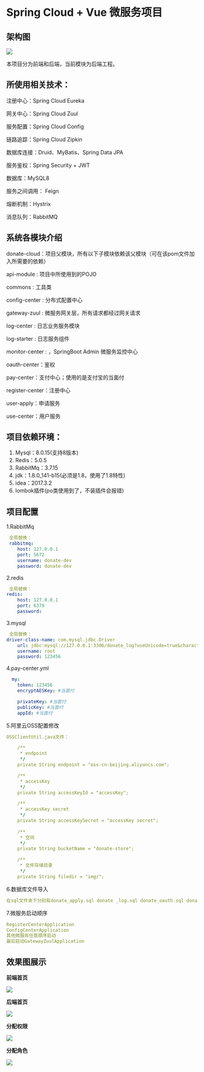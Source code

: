 # **Spring Cloud + Vue 微服务项目**

## 架构图

![](img/info.png)

本项目分为前端和后端，当前模块为后端工程。

## 所使用相关技术：

注册中心：Spring Cloud Eureka

网关中心：Spring Cloud Zuul

服务配置：Spring Cloud Config

链路追踪：Spring Cloud Zipkin

数据库连接：Druid、MyBatis、Spring Data JPA

服务鉴权：Spring Security + JWT

数据库：MySQL8

服务之间调用： Feign

熔断机制：Hystrix

消息队列：RabbitMQ

## 系统各模块介绍

donate-cloud：项目父模块，所有以下子模块依赖该父模块（可在该pom文件加入所需要的依赖）

api-module : 项目中所使用到的POJO

commons : 工具类

config-center : 分布式配置中心

gateway-zuul : 微服务网关层，所有请求都经过网关请求

log-center : 日志业务服务模块

log-starter : 日志服务组件

monitor-center : ，SpringBoot Admin 微服务监控中心

oauth-center：鉴权

pay-center：支付中心；使用的是支付宝的当面付

register-center：注册中心

user-apply：申请服务

use-center：用户服务

## 项目依赖环境：

1. Mysql：8.0.15(支持8版本)
2. Redis：5.0.5
3. RabbitMq：3.7.15
4. jdk：1.8.0_141-b15(必须是1.8，使用了1.8特性)
5. idea：2017.3.2
6. lombok插件(po类使用到了，不装插件会报错)

## 项目配置

1.RabbitMq

```yaml
 全局替换：
 rabbitmq:
    host: 127.0.0.1
    port: 5672
    username: donate-dev
    password: donate-dev
```

2.redis

```yaml
 全局替换：
redis:
    host: 127.0.0.1
    port: 6379
    password:
```

3.mysql

```yaml
 全局替换：
driver-class-name: com.mysql.jdbc.Driver
    url: jdbc:mysql://127.0.0.1:3306/donate_log?useUnicode=true&characterEncoding=utf-8&allowMultiQueries=true&useSSL=false
    username: root
    password: 123456
```

4.pay-center.yml

```yaml
  my:
    token: 123456
    encryptAESKey: #当面付

    privateKey: #当面付
    publicKey: #当面付
    appId: #当面付
```

5.阿里云OSS配置修改

```yaml
OSSClientUtil.java文件：

 	/**
     * endpoint
     */
    private String endpoint = "oss-cn-beijing.aliyuncs.com";

    /**
     * accessKey
     */
    private String accessKeyId = "accessKey";

    /**
     * accessKey secret
     */
    private String accessKeySecret = "accessKey secret";
    
    /**
     * 空间
     */
    private String bucketName = "donate-store";

    /**
     * 文件存储目录
     */
    private String filedir = "img/";
```

6.数据库文件导入

```yaml
在sql文件夹下分别有donate_apply.sql donate _log.sql donate_oauth.sql donate_pay.sql donate_user.sql文件，建立相对应的数据库
```

7.微服务启动顺序

```yaml
RegisterCenterApplication
ConfigCenterApplication
其他微服务任意顺序启动
最后启动GatewayZuulApplication
```

## 效果图展示



**前端首页**

![](img/home.png)



**后端首页**

![](img/backend1.png)



**分配权限**

![](img/backend2.png)



**分配角色**

![](img/backend3.png)

